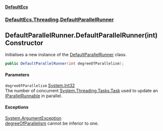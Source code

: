 #### [DefaultEcs](index.md 'index')
### [DefaultEcs.Threading](index.md#DefaultEcs_Threading 'DefaultEcs.Threading').[DefaultParallelRunner](DefaultParallelRunner.md 'DefaultEcs.Threading.DefaultParallelRunner')
## DefaultParallelRunner.DefaultParallelRunner(int) Constructor
Initialises a new instance of the [DefaultParallelRunner](DefaultParallelRunner.md 'DefaultEcs.Threading.DefaultParallelRunner') class.  
```csharp
public DefaultParallelRunner(int degreeOfParallelism);
```
#### Parameters
<a name='DefaultEcs_Threading_DefaultParallelRunner_DefaultParallelRunner(int)_degreeOfParallelism'></a>
`degreeOfParallelism` [System.Int32](https://docs.microsoft.com/en-us/dotnet/api/System.Int32 'System.Int32')  
The number of concurrent [System.Threading.Tasks.Task](https://docs.microsoft.com/en-us/dotnet/api/System.Threading.Tasks.Task 'System.Threading.Tasks.Task') used to update an [IParallelRunnable](IParallelRunnable.md 'DefaultEcs.Threading.IParallelRunnable') in parallel.
  
#### Exceptions
[System.ArgumentException](https://docs.microsoft.com/en-us/dotnet/api/System.ArgumentException 'System.ArgumentException')  
[degreeOfParallelism](DefaultParallelRunner_DefaultParallelRunner(int).md#DefaultEcs_Threading_DefaultParallelRunner_DefaultParallelRunner(int)_degreeOfParallelism 'DefaultEcs.Threading.DefaultParallelRunner.DefaultParallelRunner(int).degreeOfParallelism') cannot be inferior to one.
